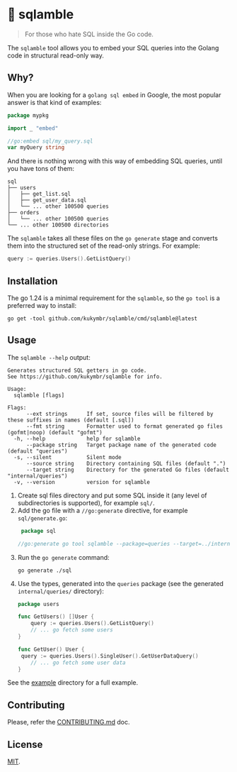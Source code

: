 # 🍳 sqlamble

> For those who hate SQL inside the Go code.

The `sqlamble` tool allows you to embed your SQL queries into the Golang code in structural read-only way.

## Why?

When you are looking for a `golang sql embed` in Google, the most popular answer is that kind of examples:

```go
package mypkg

import _ "embed"

//go:embed sql/my_query.sql
var myQuery string
```

And there is nothing wrong with this way of embedding SQL queries, until you have tons of them:

```text
sql
├── users
│   ├── get_list.sql
│   ├── get_user_data.sql
│   └── ... other 100500 queries
├── orders
│   └── ... other 100500 queries
└── ... other 100500 directories
```

The `sqlamble` takes all these files on the `go generate` stage and converts them into the structured set 
of the read-only strings. For example:

```go
query := queries.Users().GetListQuery()
```

## Installation

The go 1.24 is a minimal requirement for the `sqlamble`, so the `go tool` is a preferred way to install:

```shell
go get -tool github.com/kukymbr/sqlamble/cmd/sqlamble@latest
```

## Usage

The `sqlamble --help` output:

```text
Generates structured SQL getters in go code.
See https://github.com/kukymbr/sqlamble for info.

Usage:
  sqlamble [flags]

Flags:
      --ext strings      If set, source files will be filtered by these suffixes in names (default [.sql])
      --fmt string       Formatter used to format generated go files (gofmt|noop) (default "gofmt")
  -h, --help             help for sqlamble
      --package string   Target package name of the generated code (default "queries")
  -s, --silent           Silent mode
      --source string    Directory containing SQL files (default ".")
      --target string    Directory for the generated Go files (default "internal/queries")
  -v, --version          version for sqlamble
```

1. Create sql files directory and put some SQL inside it (any level of subdirectories is supported), for example `sql/`.
2. Add the go file with a `//go:generate` directive, for example `sql/generate.go`:
   ```go
    package sql  

   //go:generate go tool sqlamble --package=queries --target=../internal/queries
   ```
3. Run the `go generate` command:
   ```shell
   go generate ./sql
   ```
4. Use the types, generated into the `queries` package (see the generated `internal/queries/` directory):
   ```go
   package users
   
   func GetUsers() []User {
       query := queries.Users().GetListQuery()   
	   // ... go fetch some users
   }
   
   func GetUser() User {
    query := queries.Users().SingleUser().GetUserDataQuery()
	   // ... go fetch some user data
   }
   ```

See the [example](example) directory for a full example.

## Contributing

Please, refer the [CONTRIBUTING.md](CONTRIBUTING.md) doc.

## License

[MIT](LICENSE).